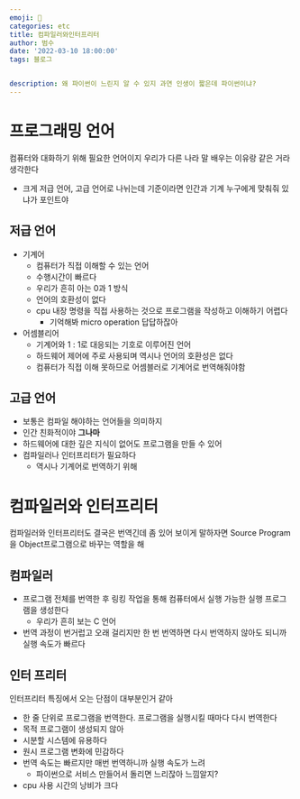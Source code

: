 ```yaml
---
emoji: 🏃
categories: etc
title: 컴파일러와인터프리터
author: 범수
date: '2022-03-10 18:00:00'
tags: 블로그


description: 왜 파이썬이 느린지 알 수 있지 과연 인생이 짧은데 파이썬이냐?
---
```

# 프로그래밍 언어

컴퓨터와 대화하기 위해 필요한 언어이지 우리가 다른 나라 말 배우는 이유랑 같은 거라 생각한다

* 크게 저급 언어, 고급 언어로 나뉘는데 기준이라면 인간과 기계 누구에게 맞춰줘 있냐가 포인트야

## 저급 언어

* 기계어
  * 컴퓨터가 직접 이해할 수 있는 언어
  * 수행시간이 빠르다
  * 우리가 흔히 아는 0과 1 방식
  * 언어의 호환성이 없다
  * cpu 내장 명령을 직접 사용하는 것으로 프로그램을 작성하고 이해하기 어렵다
    * 기억해봐 micro operation 답답하잖아
* 어셈블리어
  * 기계어와 1 : 1로 대응되는 기호로 이루어진 언어
  * 하드웨어 제어에 주로 사용되며 역시나 언어의 호환성은 없다
  * 컴퓨터가 직접 이해 못하므로 어셈블러로 기계어로 번역해줘야함

## 고급 언어

* 보통은 컴파일 해야하는 언어들을 의미하지
* 인간 친화적이야 __그나마__
* 하드웨어에 대한 깊은 지식이 없어도 프로그램을 만들 수 있어
* 컴파일러나 인터프리터가 필요하다
  * 역시나 기계어로 번역하기 위해

# 컴파일러와 인터프리터

컴파일러와 인터프리터도 결국은 번역긴데 좀 있어 보이게 말하자면 Source Program을 Object프로그램으로 바꾸는 역할을 해

## 컴파일러

* 프로그램 전체를 번역한 후 링킹 작업을 통해 컴퓨터에서 실행 가능한 실행 프로그램을 생성한다
  * 우리가 흔히 보는 C 언어
* 번역 과정이 번거럽고 오래 걸리지만 한 번 번역하면 다시 번역하지 않아도 되니까 실행 속도가 빠르다


## 인터 프리터

인터프리터 특징에서 오는 단점이 대부분인거 같아

* 한 줄 단위로 프로그램을 번역한다. 프로그램을 실행시킬 때마다 다시 번역한다
* 목적 프로그램이 생성되지 않아
* 시분할 시스템에 유용하다
* 원시 프로그램 변화에 민감하다
* 번역 속도는 빠르지만 매번 번역하니까 실행 속도가 느려
  * 파이썬으로 서비스 만들어서 돌리면 느리잖아 느낌알지?
* cpu 사용 시간의 낭비가 크다